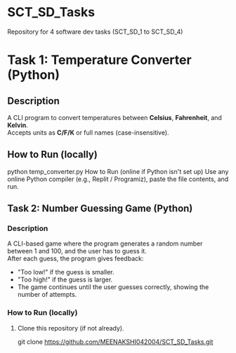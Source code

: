 # SCT_SD_Tasks
Repository for 4 software dev tasks (SCT_SD_1 to SCT_SD_4)
# Task 1: Temperature Converter (Python)

## Description
A CLI program to convert temperatures between **Celsius**, **Fahrenheit**, and **Kelvin**.  
Accepts units as **C/F/K** or full names (case-insensitive).

## How to Run (locally)
python temp_converter.py
How to Run (online if Python isn't set up)
Use any online Python compiler (e.g., Replit / Programiz), paste the file contents, and run.



## Task 2: Number Guessing Game (Python)

### Description
A CLI-based game where the program generates a random number between 1 and 100, and the user has to guess it.  
After each guess, the program gives feedback:
- "Too low!" if the guess is smaller.  
- "Too high!" if the guess is larger.  
- The game continues until the user guesses correctly, showing the number of attempts.

### How to Run (locally)
1. Clone this repository (if not already).

   git clone https://github.com/MEENAKSHI042004/SCT_SD_Tasks.git

